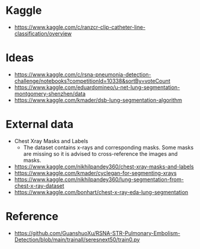# Kaggle

- https://www.kaggle.com/c/ranzcr-clip-catheter-line-classification/overview

# Ideas
- https://www.kaggle.com/c/rsna-pneumonia-detection-challenge/notebooks?competitionId=10338&sortBy=voteCount
- https://www.kaggle.com/eduardomineo/u-net-lung-segmentation-montgomery-shenzhen/data
- https://www.kaggle.com/kmader/dsb-lung-segmentation-algorithm

# External data
- Chest Xray Masks and Labels
    - The dataset contains x-rays and corresponding masks. Some masks are missing so it is advised to cross-reference the images and masks.
- https://www.kaggle.com/nikhilpandey360/chest-xray-masks-and-labels
- https://www.kaggle.com/kmader/cyclegan-for-segmenting-xrays
- https://www.kaggle.com/nikhilpandey360/lung-segmentation-from-chest-x-ray-dataset
- https://www.kaggle.com/bonhart/chest-x-ray-eda-lung-segmentation

# Reference

- https://github.com/GuanshuoXu/RSNA-STR-Pulmonary-Embolism-Detection/blob/main/trainall/seresnext50/train0.py
